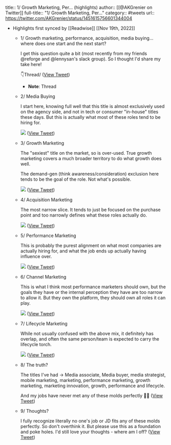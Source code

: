 title:: 1/ Growth Marketing, Per... (highlights)
author:: [[@AKGrenier on Twitter]]
full-title:: "1/ Growth Marketing, Per..."
category:: #tweets
url:: https://twitter.com/AKGrenier/status/1451615756601344004

- Highlights first synced by [[Readwise]] [[Nov 19th, 2022]]
	- 1/ Growth marketing, performance, acquisition, media buying... where does one start and the next start? 
	  
	  I get this question quite a bit (most recently from my friends @reforge and @lennysan's slack group). So I thought I'd share my take here!
	  
	  👇Thread/ ([View Tweet](https://twitter.com/AKGrenier/status/1451615756601344004))
		- **Note**: Thread
	- 2/ Media Buying
	  
	  I start here, knowing full well that this title is almost exclusively used on the agency side, and not in tech or consumer "in-house" titles these days. But this is actually what most of these roles tend to be hiring for. 
	  
	  ![](https://pbs.twimg.com/media/FCUnUNrVUAQYZri.png) ([View Tweet](https://twitter.com/AKGrenier/status/1451615757922562048))
	- 3/ Growth Marketing
	  
	  The "sexiest" title on the market, so is over-used. True growth marketing covers a much broader territory to do what growth does well. 
	  
	  The demand-gen (think awareness/consideration) exclusion here tends to be the goal of the role. Not what's possible. 
	  
	  ![](https://pbs.twimg.com/media/FCUnZraVkAMmSxm.png) ([View Tweet](https://twitter.com/AKGrenier/status/1451615762188173314))
	- 4/ Acquisition Marketing
	  
	  The most narrow slice. It tends to just be focused on the purchase point and too narrowly defines what these roles actually do. 
	  
	  ![](https://pbs.twimg.com/media/FCUnsDeUYAUOmU1.png) ([View Tweet](https://twitter.com/AKGrenier/status/1451615765367455744))
	- 5/ Performance Marketing
	  
	  This is probably the purest alignment on what most companies are actually hiring for, and what the job ends up actually having influence over. 
	  
	  ![](https://pbs.twimg.com/media/FCUo6qaVkAA7bbi.png) ([View Tweet](https://twitter.com/AKGrenier/status/1451615768576020480))
	- 6/ Channel Marketing
	  
	  This is what I think most performance marketers should own, but the goals they have or the internal perception they have are too narrow to allow it. But they own the platform, they should own all roles it can play. 
	  
	  ![](https://pbs.twimg.com/media/FCUpICWVQAAXRmQ.png) ([View Tweet](https://twitter.com/AKGrenier/status/1451615771658883079))
	- 7/ Lifecycle Marketing
	  
	  While not usually confused with the above mix, it definitely has overlap, and often the same person/team is expected to carry the lifecycle torch. 
	  
	  ![](https://pbs.twimg.com/media/FCUqi04VkAcFZgz.png) ([View Tweet](https://twitter.com/AKGrenier/status/1451615774779461633))
	- 8/ The truth?
	  
	  The titles I've had -> Media associate, Media buyer, media strategist, mobile marketing, marketing, performance marketing, growth marketing, marketing innovation, growth, performance and lifecycle. 
	  
	  And my jobs have never met any of these molds perfectly 🤷‍♂️ ([View Tweet](https://twitter.com/AKGrenier/status/1451615776348147716))
	- 9/ Thoughts?
	  
	  I fully recognize literally no one's job or JD fits any of these molds perfectly. So don't overthink it. But please use this as a foundation and poke holes. I'd still love your thoughts - where am I off? ([View Tweet](https://twitter.com/AKGrenier/status/1451615777367359493))